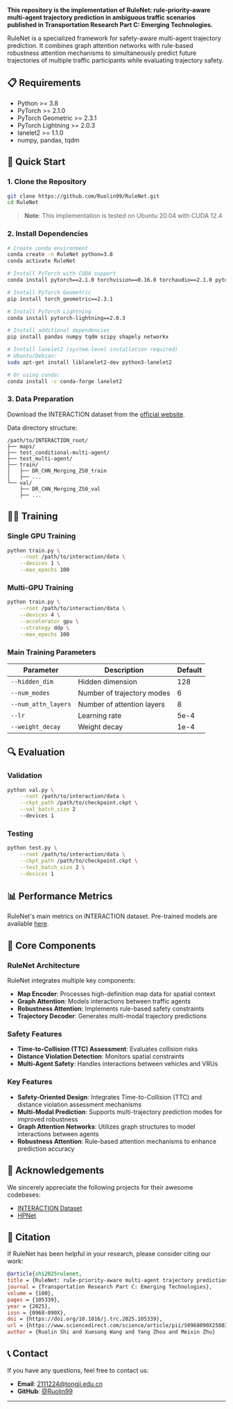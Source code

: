 **This repository is the implementation of RuleNet: rule-priority-aware multi-agent trajectory prediction in ambiguous traffic scenarios published in Transportation Research Part C: Emerging Technologies.**

RuleNet is a specialized framework for safety-aware multi-agent trajectory prediction. It combines graph attention networks with rule-based robustness attention mechanisms to simultaneously predict future trajectories of multiple traffic participants while evaluating trajectory safety.

## 📋 Requirements

- Python >= 3.8
- PyTorch >= 2.1.0
- PyTorch Geometric >= 2.3.1
- PyTorch Lightning >= 2.0.3
- lanelet2 >= 1.1.0
- numpy, pandas, tqdm

## 🚀 Quick Start

### 1. Clone the Repository

```bash
git clone https://github.com/Ruolin99/RuleNet.git
cd RuleNet
```

> **Note**: This implementation is tested on Ubuntu 20.04 with CUDA 12.4

### 2. Install Dependencies

```bash
# Create conda environment
conda create -n RuleNet python=3.8
conda activate RuleNet

# Install PyTorch with CUDA support
conda install pytorch==2.1.0 torchvision==0.16.0 torchaudio==2.1.0 pytorch-cuda=12.1 -c pytorch -c nvidia

# Install PyTorch Geometric
pip install torch_geometric==2.3.1

# Install PyTorch Lightning
conda install pytorch-lightning==2.0.3

# Install additional dependencies
pip install pandas numpy tqdm scipy shapely networkx

# Install lanelet2 (system-level installation required)
# Ubuntu/Debian:
sudo apt-get install liblanelet2-dev python3-lanelet2

# Or using conda:
conda install -c conda-forge lanelet2
```

### 3. Data Preparation

Download the INTERACTION dataset from the [official website](https://interaction-dataset.com/).

Data directory structure:

```
/path/to/INTERACTION_root/
├── maps/
├── test_conditional-multi-agent/
├── test_multi-agent/
├── train/
│   ├── DR_CHN_Merging_ZS0_train
│   ├── ...
└── val/
    ├── DR_CHN_Merging_ZS0_val
    ├── ...
```

## 🏃‍♂️ Training

### Single GPU Training

```bash
python train.py \
    --root /path/to/interaction/data \
    --devices 1 \
    --max_epochs 100
```

### Multi-GPU Training

```bash
python train.py \
    --root /path/to/interaction/data \
    --devices 4 \
    --accelerator gpu \
    --strategy ddp \
    --max_epochs 100
```

### Main Training Parameters

| Parameter | Description | Default |
|-----------|-------------|---------|
| `--hidden_dim` | Hidden dimension | 128 |
| `--num_modes` | Number of trajectory modes | 6 |
| `--num_attn_layers` | Number of attention layers | 8 |
| `--lr` | Learning rate | 5e-4 |
| `--weight_decay` | Weight decay | 1e-4 |

## 🔍 Evaluation

### Validation

```bash
python val.py \
    --root /path/to/interaction/data \
    --ckpt_path /path/to/checkpoint.ckpt \
    --val_batch_size 2
    --devices 1
```

### Testing

```bash
python test.py \
    --root /path/to/interaction/data \
    --ckpt_path /path/to/checkpoint.ckpt \
    --test_batch_size 2 \
    --devices 1
```

## 📊 Performance Metrics

RuleNet's main metrics on INTERACTION dataset. Pre-trained models are available [here](https://github.com/Ruolin99/RuleNet/tree/main/logs/loss.csv/).


## 🔧 Core Components

### RuleNet Architecture

RuleNet integrates multiple key components:

- **Map Encoder**: Processes high-definition map data for spatial context
- **Graph Attention**: Models interactions between traffic agents
- **Robustness Attention**: Implements rule-based safety constraints
- **Trajectory Decoder**: Generates multi-modal trajectory predictions

### Safety Features

- **Time-to-Collision (TTC) Assessment**: Evaluates collision risks
- **Distance Violation Detection**: Monitors spatial constraints
- **Multi-Agent Safety**: Handles interactions between vehicles and VRUs

### Key Features

- **Safety-Oriented Design**: Integrates Time-to-Collision (TTC) and distance violation assessment mechanisms
- **Multi-Modal Prediction**: Supports multi-trajectory prediction modes for improved robustness
- **Graph Attention Networks**: Utilizes graph structures to model interactions between agents
- **Robustness Attention**: Rule-based attention mechanisms to enhance prediction accuracy
  

## 🤝 Acknowledgements

We sincerely appreciate the following projects for their awesome codebases:
- [INTERACTION Dataset](https://interaction-dataset.com/)
- [HPNet](https://github.com/XiaolongTang23/HPNet)



## 📜 Citation

If RuleNet has been helpful in your research, please consider citing our work:

```bibtex
@article{shi2025rulenet,
title = {RuleNet: rule-priority-aware multi-agent trajectory prediction in ambiguous traffic scenarios},
journal = {Transportation Research Part C: Emerging Technologies},
volume = {180},
pages = {105339},
year = {2025},
issn = {0968-090X},
doi = {https://doi.org/10.1016/j.trc.2025.105339},
url = {https://www.sciencedirect.com/science/article/pii/S0968090X25003432},
author = {Ruolin Shi and Xuesong Wang and Yang Zhou and Meixin Zhu}
```


## 📞 Contact
If you have any questions, feel free to contact us:
- **Email**: 2111224@tongji.edu.cn
- **GitHub**: [@Ruolin99](https://github.com/Ruolin99)

---


